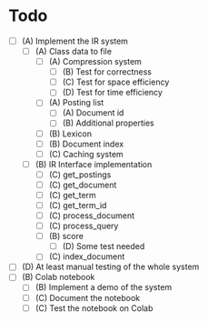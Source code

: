 # Todo

- [ ] (A) Implement the IR system
  - [ ] (A) Class data to file
    - [ ] (A) Compression system
      - [ ] (B) Test for correctness
      - [ ] (C) Test for space efficiency
      - [ ] (D) Test for time efficiency
    - [ ] (A) Posting list
      - [ ] (A) Document id
      - [ ] (B) Additional properties
    - [ ] (B) Lexicon
    - [ ] (B) Document index
    - [ ] (C) Caching system
  - [ ] (B) IR Interface implementation
    - [ ] (C) get_postings
    - [ ] (C) get_document
    - [ ] (C) get_term
    - [ ] (C) get_term_id
    - [ ] (C) process_document
    - [ ] (C) process_query
    - [ ] (B) score
      - [ ] (D) Some test needed
    - [ ] (C) index_document
- [ ] (D) At least manual testing of the whole system
- [ ] (B) Colab notebook
  - [ ] (B) Implement a demo of the system
  - [ ] (C) Document the notebook
  - [ ] (C) Test the notebook on Colab
